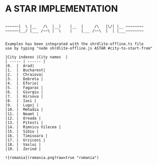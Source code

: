 A STAR IMPLEMENTATION
======================
~~~~~~~~~~~~~~~~~~~~~~~~~~~~~~~~~~~~~~~~~~~~~~~~~~~~~~~~~~~~~~
~~~~~~~~~~~~~~~~~~~~~~~~~~~~~~~~~~~~~~~~~~~~~~~~~~~~~~~~~~~~~~
~~~~~~ __   ___       __      ___                  ___~~~~~~~~
~~~~~~|  \ |__   /\  |__)    |__  |     /\   |\/| |__ ~~~~~~~~
~~~~~~|__/ |___ /~~\ |  \    |    |___ /~~\  |  | |___~~~~~~~~
~~~~~~~~~~~~~~~~~~~~~~~~~~~~~~~~~~~~~~~~~~~~~~~~~~~~~~~~~~~~~~
~~~~~~~~~~~~~~~~~~~~~~~~~~~~~~~~~~~~~~~~~~~~~~~~~~~~~~~~~~~~~~

Examples has been integrated with the shrdlite-offline.ts file 
use by typing "node shrdlite-offline.js ASTAR #city-to-start-from"

|City indexes |City names  |
| ----- | ------ |
|0.  |  Arad|
|1.  |  Bucharest|
|2.  |  Chraiova|
|3.  |  Dobreta |
|4.  |  Eforie|
|5.  |  Fagaras |
|6.  |  Giurgiu |
|7.  |  Hirsova |
|8.  |  Iasi |
|9.  |  Lugoj |
|10. |  Mehadia |
|11. |  Neamt |
|12. |  Oreada |
|13. |  Pitesti |
|14. |  Rimnicu Vilecea |
|15. |  Sibiu |
|16. |  Timisoara |
|17. |  Urziceni |
|18. |  Vaslui |
|19. |  Zerind |

![romania](romania.png?raw=true "romania")







